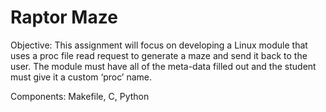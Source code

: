 # **Raptor Maze**
Objective: This assignment will focus on developing a Linux module that uses a proc file read request to generate a maze and send it back to the user. The module must have all of the meta-data filled out and the student must give it a custom ‘proc’ name.

Components: Makefile, C, Python
